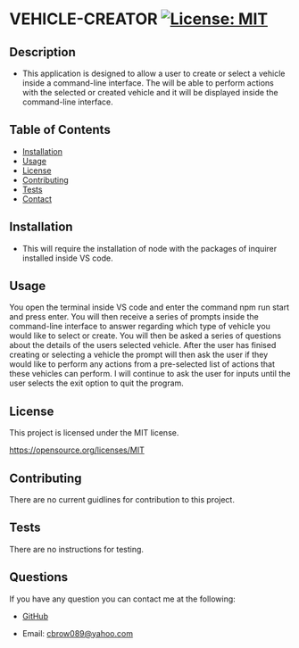 
  # VEHICLE-CREATOR [![License: MIT](https://img.shields.io/badge/License-MIT-yellow.svg)](https://opensource.org/licenses/MIT)
    
  ## Description
  * This application is designed to allow a user to create or select a vehicle inside a command-line interface.  The will be able to perform actions with the selected or created vehicle and it will be displayed inside the command-line interface. 
    
  ## Table of Contents
  - [Installation](#installation)
  - [Usage](#usage)
  - [License](#license)
  - [Contributing](#contributing)
  - [Tests](#tests)
  - [Contact](#questions)
    
  ## Installation
  * This will require the installation of node with the packages of inquirer installed inside VS code.
    
  ## Usage
  You open the terminal inside VS code and enter the command npm run start and press enter.  You will then receive a series of prompts inside the command-line interface to answer regarding which type of vehicle you would like to select or create.  You will then be asked a series of questions about the details of the users selected vehicle.  After the user has finised creating or selecting a vehicle the prompt will then ask the user if they would like to perform any actions from a pre-selected list of actions that these vehicles can perform.  I will continue to ask the user for inputs until the user selects the exit option to quit the program.
    
  
  ## License

  This project is licensed under the MIT license.
  
  https://opensource.org/licenses/MIT

  ## Contributing
  There are no current guidlines for contribution to this project.
    
  ## Tests
  There are no instructions for testing.
    
  ## Questions
  If you have any question you can contact me at the following:
    
  - [GitHub](https://github.com/cbrow089)
    
  - Email: cbrow089@yahoo.com
    